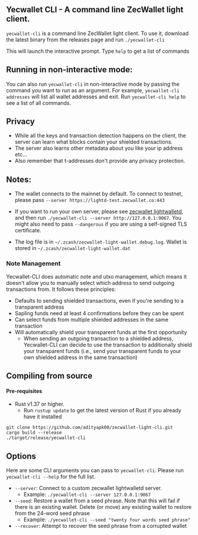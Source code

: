 ## Yecwallet CLI - A command line ZecWallet light client. 

`yecwallet-cli` is a command line ZecWallet light client. To use it, download the latest binary from the releases page and run `./yecwallet-cli`

This will launch the interactive prompt. Type `help` to get a list of commands

## Running in non-interactive mode:
You can also run `yecwallet-cli` in non-interactive mode by passing the command you want to run as an argument. For example, `yecwallet-cli addresses` will list all wallet addresses and exit. 
Run `yecwallet-cli help` to see a list of all commands. 

## Privacy 
* While all the keys and transaction detection happens on the client, the server can learn what blocks contain your shielded transactions.
* The server also learns other metadata about you like your ip address etc...
* Also remember that t-addresses don't provide any privacy protection.

## Notes:
* The wallet connects to the mainnet by default. To connect to testnet, please pass `--server https://lightd-test.zecwallet.co:443`
* If you want to run your own server, please see [zecwallet lightwalletd](https://github.com/adityapk00/lightwalletd), and then run `./yecwallet-cli --server http://127.0.0.1:9067`. You might also need to pass `--dangerous` if you are using a self-signed  TLS certificate.

* The log file is in `~/.zcash/zecwallet-light-wallet.debug.log`. Wallet is stored in `~/.zcash/zecwallet-light-wallet.dat`

### Note Management
Yecwallet-CLI does automatic note and utxo management, which means it doesn't allow you to manually select which address to send outgoing transactions from. It follows these principles:
* Defaults to sending shielded transactions, even if you're sending to a transparent address
* Sapling funds need at least 4 confirmations before they can be spent
* Can select funds from multiple shielded addresses in the same transaction
* Will automatically shield your transparent funds at the first opportunity
    * When sending an outgoing transaction to a shielded address, Yecwallet-CLI can decide to use the transaction to additionally shield your transparent funds (i.e., send your transparent funds to your own shielded address in the same transaction)

## Compiling from source

#### Pre-requisites
* Rust v1.37 or higher.
    * Run `rustup update` to get the latest version of Rust if you already have it installed

```
git clone https://github.com/adityapk00/zecwallet-light-cli.git
cargo build --release
./target/release/yecwallet-cli
```

## Options
Here are some CLI arguments you can pass to `yecwallet-cli`. Please run `yecwallet-cli --help` for the full list. 

* `--server`: Connect to a custom zecwallet lightwalletd server. 
    * Example: `./yecwallet-cli --server 127.0.0.1:9067`
* `--seed`: Restore a wallet from a seed phrase. Note that this will fail if there is an existing wallet. Delete (or move) any existing wallet to restore from the 24-word seed phrase
    * Example: `./yecwallet-cli --seed "twenty four words seed phrase"`
 * `--recover`: Attempt to recover the seed phrase from a corrupted wallet
 
